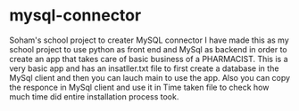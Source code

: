 # mysql-connector
Soham's school project to creater MySQL connector
I have made this as my school project to use python as front end and MySql as backend in order to create an  app that takes care of basic business of a PHARMACIST.
This is a very basic app and has an insatller.txt file to first create a database in the MySql client and then you can lauch main to use the app.
Also you can copy the responce in MySql client and use it in Time taken file to check how much time did entire installation process took.
